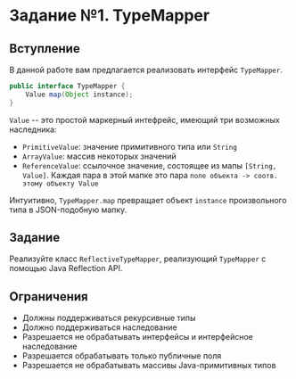 # Задание №1. TypeMapper

## Вступление

В данной работе вам предлагается реализовать интерфейс `TypeMapper`. 
```java
public interface TypeMapper {
    Value map(Object instance);
}
```

`Value` -- это простой маркерный интефрейс, имеющий три возможных наследника:
- `PrimitiveValue`: значение примитивного типа или `String`
- `ArrayValue`: массив некоторых значений
- `ReferenceValue`: ссылочное значение, состоящее из мапы `[String, Value]`. 
Каждая пара в этой мапке это пара `поле объекта -> соотв. этому объекту Value`

Интуитивно, `TypeMapper.map` превращает объект `instance` произвольного типа в JSON-подобную мапку.

## Задание

Реализуйте класс `ReflectiveTypeMapper`, реализующий `TypeMapper` с помощью Java Reflection API.

## Ограничения

- Должны поддерживаться рекурсивные типы 
- Должно поддерживаться наследование
- Разрешается не обрабатывать интерфейсы и интерфейсное наследование
- Разрешается обрабатывать только публичные поля
- Разрешается не обрабатывать массивы Java-примитивных типов